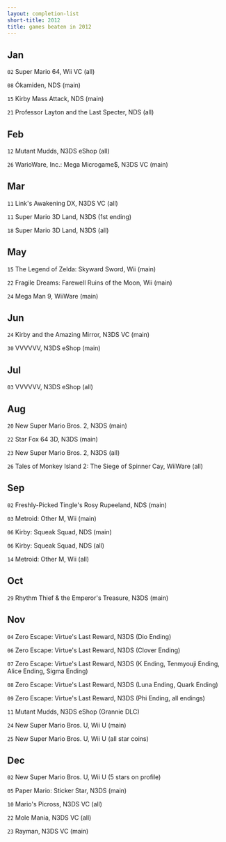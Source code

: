 ```yaml
---
layout: completion-list
short-title: 2012
title: games beaten in 2012
---
```

## Jan
`02` Super Mario 64, Wii VC (all)

`08` Ókamiden, NDS (main)

`15` Kirby Mass Attack, NDS (main)

`21` Professor Layton and the Last Specter, NDS (all)

## Feb
`12` Mutant Mudds, N3DS eShop (all)

`26` WarioWare, Inc.: Mega Microgame$, N3DS VC (main)

## Mar
`11` Link's Awakening DX, N3DS VC (all)

`11` Super Mario 3D Land, N3DS (1st ending)

`18` Super Mario 3D Land, N3DS (all)

## May
`15` The Legend of Zelda: Skyward Sword, Wii (main)

`22` Fragile Dreams: Farewell Ruins of the Moon, Wii (main)

`24` Mega Man 9, WiiWare (main)

## Jun
`24` Kirby and the Amazing Mirror, N3DS VC (main)

`30` VVVVVV, N3DS eShop (main)

## Jul
`03` VVVVVV, N3DS eShop (all)

## Aug
`20` New Super Mario Bros. 2, N3DS (main)

`22` Star Fox 64 3D, N3DS (main)

`23` New Super Mario Bros. 2, N3DS (all)

`26` Tales of Monkey Island 2: The Siege of Spinner Cay, WiiWare (all)

## Sep
`02` Freshly-Picked Tingle's Rosy Rupeeland, NDS (main)

`03` Metroid: Other M, Wii (main)

`06` Kirby: Squeak Squad, NDS (main)

`06` Kirby: Squeak Squad, NDS (all)

`14` Metroid: Other M, Wii (all)

## Oct
`29` Rhythm Thief & the Emperor's Treasure, N3DS (main)

## Nov
`04` Zero Escape: Virtue's Last Reward, N3DS (Dio Ending)

`06` Zero Escape: Virtue's Last Reward, N3DS (Clover Ending)

`07` Zero Escape: Virtue's Last Reward, N3DS (K Ending, Tenmyouji Ending, Alice Ending, Sigma Ending)

`08` Zero Escape: Virtue's Last Reward, N3DS (Luna Ending, Quark Ending)

`09` Zero Escape: Virtue's Last Reward, N3DS (Phi Ending, all endings)

`11` Mutant Mudds, N3DS eShop (Grannie DLC)

`24` New Super Mario Bros. U, Wii U (main)

`25` New Super Mario Bros. U, Wii U (all star coins)

## Dec
`02` New Super Mario Bros. U, Wii U (5 stars on profile)

`05` Paper Mario: Sticker Star, N3DS (main)

`10` Mario's Picross, N3DS VC (all)

`22` Mole Mania, N3DS VC (all)

`23` Rayman, N3DS VC (main)